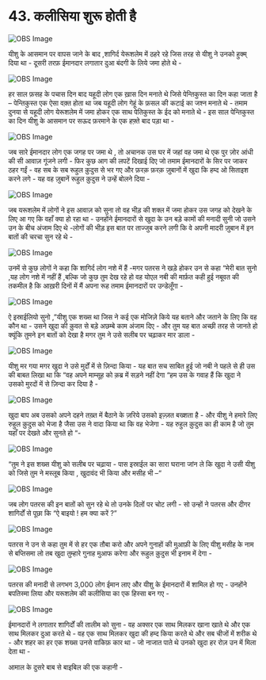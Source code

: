 # 43. कलीसिया शुरू होती है 

![OBS Image](https://cdn.door43.org/obs/jpg/360px/obs-en-43-01.jpg)

यीशु के आसमान  पर वापस जाने के बाद ,शागिर्द येरूशलेम में ठहरे रहे  जिस तरह से यीशु ने उनको हुक्म् दिया था - दूसरी तरफ़ ईमानदार लगातार दुआ बंदगी के लिये जमा होते थे - 
 

![OBS Image](https://cdn.door43.org/obs/jpg/360px/obs-en-43-02.jpg)

हर साल फ़सह के पचास दिन बाद यहूदी लोग एक ख़ास दिन मनाते थे जिसे पेन्तिकुस्त का दिन कहा जाता है –
पेन्तिकुस्त एक ऐसा वक़्त होता था  जब यहूदी लोग गेहूं के फ़सल की कटाई का जश्न मनाते थे - तमाम दुनया से यहूदी लोग येरूशलेम में जमा होकर एक साथ पेतिकुस्त के ईद को मनाते थे  - इस साल पेन्तिकुस्त का दिन यीशु के आसमान पर सऊद फ़रमाने के एक हफ़्ते बाद पड़ा था -       

![OBS Image](https://cdn.door43.org/obs/jpg/360px/obs-en-43-03.jpg)

जब सारे ईमानदार लोग एक जगह पर जमा थे , तो अचानक उस घर में जहां वह जमा थे एक पुर ज़ोर आंधी की सी आवाज़ गूंजने लगी - फिर कुछ आग की लपटें दिखाई दिए जो तमाम ईमानदारों के सिर पर जाकर ठहर गईं - वह सब के सब रूहुल क़ुदुस से भर गए और फ़रक़ फ़रक़ ज़ुबानों में खुदा कि हम्द ओ सिताइश करने लगे - यह वह ज़ुबानें  रूहुल क़ुदुस ने उन्हें बोलने दिया -    


![OBS Image](https://cdn.door43.org/obs/jpg/360px/obs-en-43-04.jpg)

जब यरूशलेम में लोगों ने इस आवाज़ को सुना तो वह भीड़ की शक्ल में जमा होकर उस जगह को देखने के लिए आ गए कि वहाँ क्या हो रहा था - उनहोंने ईमानदारों से खुदा के उन बड़े कामों की मनादी सुनी जो उसने उन के बीच अंजाम दिए थे -लोगों की भीड़ इस बात पर ताज्जुब करने लगी कि वे अपनी मादरी ज़ुबान में इन बातों की चरचा सुन रहे थे -

![OBS Image](https://cdn.door43.org/obs/jpg/360px/obs-en-43-05.jpg)

उनमें से कुछ लोगों ने कहा कि शागिर्द लोग नशे में हैं -मगर पतरस ने खड़े होकर उन से कहा “मेरी बात सुनो ,यह लोग नशे में नहीं हैं ,बल्कि जो कुछ तुम देख रहे हो वह योएल नबी की मार्फ़त कही हुई नबूवत की तकमील है कि आख़री दिनों में मैं अपना रूह तमाम ईमानदारों पर उन्डेलूँगा -   

![OBS Image](https://cdn.door43.org/obs/jpg/360px/obs-en-43-06.jpg)

ऐ इस्राईलियो सुनो ,”यीशु एक शख्स था जिस ने कई एक मोजिज़े किये यह बताने और जताने के लिए कि वह कौन था - उसने खुदा की क़ुवत से बड़े अछम्बे काम अंजाम दिए - और तुम यह बात अच्छी तरह से जानते हो क्यूंकि तुमने इन बातों को देखा है मगर तुम ने उसे सलीब पर चढ़ाकर मार डाला - 

![OBS Image](https://cdn.door43.org/obs/jpg/360px/obs-en-43-07.jpg)

यीशु मर गया मगर खुदा ने उसे मुर्दों में से ज़िन्दा किया - यह बात सच साबित हुई जो नबी ने पहले से ही उस की बाबत लिखा था कि “वह अपने माम्सूह को क़ब्र में सड़ने नहीं देगा “हम उस के गवाह हैं कि खुदा ने उसको मुरदों में से ज़िन्दा कर दिया है -  

![OBS Image](https://cdn.door43.org/obs/jpg/360px/obs-en-43-08.jpg)

खुदा बाप अब उसको अपने दहने तख़्त में बैठाने के ज़रिये उसको इज़्ज़त बख्शता है - और यीशु ने हमारे लिए रुहुल क़ुदुस को भेजा है जैसा उस ने वादा किया था कि वह भेजेगा - यह रुहुल क़ुदुस का ही काम है जो तुम यहाँ पर देखते और सुनते हो “- 

![OBS Image](https://cdn.door43.org/obs/jpg/360px/obs-en-43-09.jpg)

“तुम ने इस शख्स यीशु को सलीब पर चढ़ाया - पास इस्राईल का सारा घराना जांन ले कि खुदा ने उसी यीशु को जिसे तुम ने मस्लूब किया , खुदावंद भी किया और मसीह भी –“ 

![OBS Image](https://cdn.door43.org/obs/jpg/360px/obs-en-43-10.jpg)

जब लोग पतरस की इन बातों को सुन रहे थे तो उनके दिलों पर चोट लगी - सो उन्हों ने पतरस और दीगर शागिर्दों से पूछा कि “ऐ बाइयो ! हम क्या करें ?” 

![OBS Image](https://cdn.door43.org/obs/jpg/360px/obs-en-43-11.jpg)

पतरस ने उन से कहा तुम में से हर एक तौबा करो और अपने गुनाहों की मुआफ़ी के लिए यीशु मसीह के नाम से बप्तिसमा लो तब खुदा तुम्हारे गुनाह मुआफ करेगा और रूहुल क़ुदुस भी इनाम में देगा -  

![OBS Image](https://cdn.door43.org/obs/jpg/360px/obs-en-43-12.jpg)

पतरस की मनादी से लगभग 3,000 लोग ईमान लाए और यीशु के ईमानदारों में शामिल हो गए - उनहोंने बपतिस्मा लिया और यरूशलेम की कलीसिया का एक हिस्सा बन गए -  

![OBS Image](https://cdn.door43.org/obs/jpg/360px/obs-en-43-13.jpg)

ईमानदारों  ने लगातार शागिर्दों की तालीम को सुना - वह अक्सर एक साथ मिलकर खाना खाते थे और एक साथ मिलकर दुआ करते थे - वह एक साथ मिलकर खुदा की हम्द किया करते थे और सब चीजों में शरीक थे - और शहर का हर एक शख्स उनसे वाकिफ़ कार था - जो नाजात पाते थे उनको खुदा हर रोज़ उन में मिला देता था - 

आमाल के दुसरे बाब से बाइबिल की एक कहानी -

